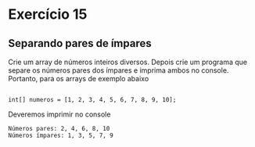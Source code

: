 # Exercício 15

## Separando pares de ímpares

Crie um array de números inteiros diversos. Depois crie um programa que separe os números pares dos ímpares e imprima ambos no console.
Portanto, para os arrays de exemplo abaixo

```

int[] numeros = [1, 2, 3, 4, 5, 6, 7, 8, 9, 10];

```

Deveremos imprimir no console

```
Números pares: 2, 4, 6, 8, 10
Números ímpares: 1, 3, 5, 7, 9
```
